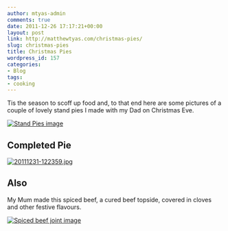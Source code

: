 ```yaml
---
author: mtyas-admin
comments: true
date: 2011-12-26 17:17:21+00:00
layout: post
link: http://matthewtyas.com/christmas-pies/
slug: christmas-pies
title: Christmas Pies
wordpress_id: 157
categories:
- Blog
tags:
- cooking
---
```


Tis the season to scoff up food and, to that end here are some pictures of a couple of lovely stand pies I made with my Dad on Christmas Eve.

[![Stand Pies image](http://matthewtyas.com/lab/matthewtyas/wp-content/uploads/2011/12/pies.jpg)](http://matthewtyas.com/lab/matthewtyas/wp-content/uploads/2011/12/pies.jpg)



## Completed Pie


[![20111231-122359.jpg](http://matthewtyas.com/wp-content/uploads/2011/12/20111231-122359.jpg)](http://matthewtyas.com/wp-content/uploads/2011/12/20111231-122359.jpg)



## Also


My Mum made this spiced beef, a cured beef topside, covered in cloves and other festive flavours.

[![Spiced beef joint image](http://matthewtyas.com/lab/matthewtyas/wp-content/uploads/2011/12/spiced-beef.jpg)](http://matthewtyas.com/lab/matthewtyas/wp-content/uploads/2011/12/spiced-beef.jpg)
